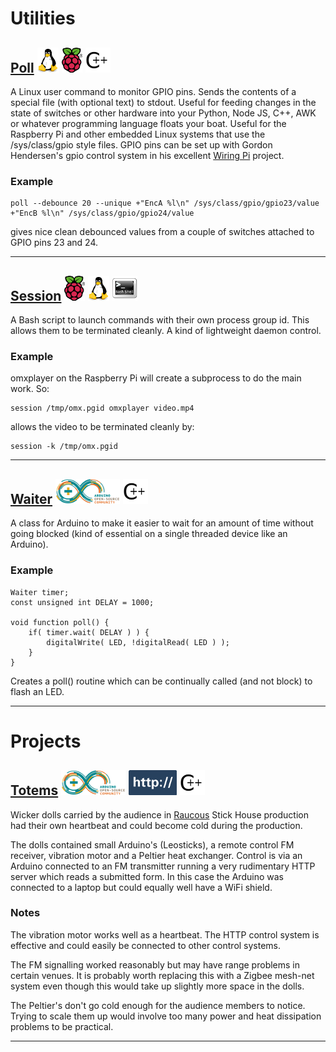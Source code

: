 Utilities
=========


[Poll][]        ![Linux](images/tux.png) [![Raspberry Pi](images/pi.png)][Pi] ![C++](images/cpp.png "C++")
--------

  [Poll]: https://github.com/tarim8/poll

  A Linux user command to monitor GPIO pins.
  Sends the contents of a special file (with optional text) to stdout.
  Useful for feeding changes in the state of switches or other hardware into your Python, Node JS, C++, AWK or whatever programming language floats your boat.
  Useful for the Raspberry Pi and other embedded Linux systems that use the /sys/class/gpio style files.
  GPIO pins can be set up with Gordon Hendersen's gpio control system in his excellent [Wiring Pi](http://wiringpi.com/) project.

### Example

    poll --debounce 20 --unique +"EncA %l\n" /sys/class/gpio/gpio23/value +"EncB %l\n" /sys/class/gpio/gpio24/value

  gives nice clean debounced values from a couple of switches attached to GPIO pins 23 and 24.

- - - - - - - - - - - - - - - - - - - - - - - - - - - - - -



[Session][]     [![Raspberry Pi](images/pi.png)][Pi] ![Linux](images/tux.png) ![Bash](images/bash.png)
-----------

[Session]: https://github.com/tarim8/session

  A Bash script to launch commands with their own process group id.
  This allows them to be terminated cleanly.
  A kind of lightweight daemon control.

### Example

   omxplayer on the Raspberry Pi will create a subprocess to do the main work.  So:

    session /tmp/omx.pgid omxplayer video.mp4

  allows the video to be terminated cleanly by:

    session -k /tmp/omx.pgid

- - - - - - - - - - - - - - - - - - - - - - - - - - - - - -



[Waiter][]      ![Arduino](images/arduino.png) ![C++](images/cpp.png)
----------

  [Waiter]: https://github.com/tarim8/Waiter

  A class for Arduino to make it easier to wait for an amount of time without going blocked (kind of essential on a single threaded device like an Arduino).

### Example

    Waiter timer;
    const unsigned int DELAY = 1000;

    void function poll() {
        if( timer.wait( DELAY ) ) {
            digitalWrite( LED, !digitalRead( LED ) );
        }
    }

  Creates a poll() routine which can be continually called (and not block) to flash an LED.

- - - - - - - - - - - - - - - - - - - - - - - - - - - - - -





Projects
========


[Totems][]       ![Arduino](images/arduino.png) ![HTTP](images/http.png) ![C++](images/cpp.png)
---------

[Totems]: https://github.com/tarim8/totems

  Wicker dolls carried by the audience in [Raucous](http://www.raucous.org.uk/) Stick House production had their own heartbeat and could become cold during the production.

  The dolls contained small Arduino's (Leosticks), a remote control FM receiver, vibration motor and a Peltier heat exchanger.
  Control is via an Arduino connected to an FM transmitter running a very rudimentary HTTP server which reads a submitted form.
  In this case the Arduino was connected to a laptop but could equally well have a WiFi shield.

### Notes
  The vibration motor works well as a heartbeat.
  The HTTP control system is effective and could easily be connected to other control systems.

  The FM signalling worked reasonably but may have range problems in certain venues.
  It is probably worth replacing this with a Zigbee mesh-net system even though this would take up slightly more space in the dolls.

  The Peltier's don't go cold enough for the audience members to notice.
  Trying to scale them up would involve too many power and heat dissipation problems to be practical.

- - - - - - - - - - - - - - - - - - - - - - - - - - - - - -



[Pi]: http://www.raspberrypi.org

